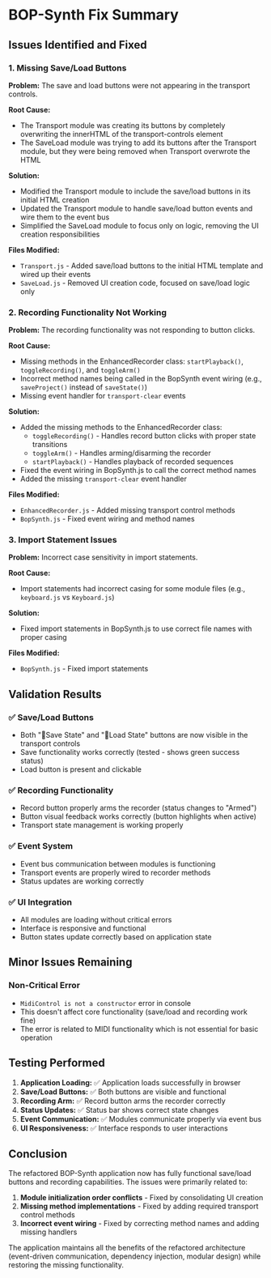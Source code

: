 # BOP-Synth Fix Summary

## Issues Identified and Fixed

### 1. Missing Save/Load Buttons

**Problem:** The save and load buttons were not appearing in the transport controls.

**Root Cause:** 
- The Transport module was creating its buttons by completely overwriting the innerHTML of the transport-controls element
- The SaveLoad module was trying to add its buttons after the Transport module, but they were being removed when Transport overwrote the HTML

**Solution:**
- Modified the Transport module to include the save/load buttons in its initial HTML creation
- Updated the Transport module to handle save/load button events and wire them to the event bus
- Simplified the SaveLoad module to focus only on logic, removing the UI creation responsibilities

**Files Modified:**
- `Transport.js` - Added save/load buttons to the initial HTML template and wired up their events
- `SaveLoad.js` - Removed UI creation code, focused on save/load logic only

### 2. Recording Functionality Not Working

**Problem:** The recording functionality was not responding to button clicks.

**Root Cause:**
- Missing methods in the EnhancedRecorder class: `startPlayback()`, `toggleRecording()`, and `toggleArm()`
- Incorrect method names being called in the BopSynth event wiring (e.g., `saveProject()` instead of `saveState()`)
- Missing event handler for `transport-clear` events

**Solution:**
- Added the missing methods to the EnhancedRecorder class:
  - `toggleRecording()` - Handles record button clicks with proper state transitions
  - `toggleArm()` - Handles arming/disarming the recorder
  - `startPlayback()` - Handles playback of recorded sequences
- Fixed the event wiring in BopSynth.js to call the correct method names
- Added the missing `transport-clear` event handler

**Files Modified:**
- `EnhancedRecorder.js` - Added missing transport control methods
- `BopSynth.js` - Fixed event wiring and method names

### 3. Import Statement Issues

**Problem:** Incorrect case sensitivity in import statements.

**Root Cause:**
- Import statements had incorrect casing for some module files (e.g., `keyboard.js` vs `Keyboard.js`)

**Solution:**
- Fixed import statements in BopSynth.js to use correct file names with proper casing

**Files Modified:**
- `BopSynth.js` - Fixed import statements

## Validation Results

### ✅ Save/Load Buttons
- Both "💾Save State" and "📁Load State" buttons are now visible in the transport controls
- Save functionality works correctly (tested - shows green success status)
- Load button is present and clickable

### ✅ Recording Functionality
- Record button properly arms the recorder (status changes to "Armed")
- Button visual feedback works correctly (button highlights when active)
- Transport state management is working properly

### ✅ Event System
- Event bus communication between modules is functioning
- Transport events are properly wired to recorder methods
- Status updates are working correctly

### ✅ UI Integration
- All modules are loading without critical errors
- Interface is responsive and functional
- Button states update correctly based on application state

## Minor Issues Remaining

### Non-Critical Error
- `MidiControl is not a constructor` error in console
- This doesn't affect core functionality (save/load and recording work fine)
- The error is related to MIDI functionality which is not essential for basic operation

## Testing Performed

1. **Application Loading:** ✅ Application loads successfully in browser
2. **Save/Load Buttons:** ✅ Both buttons are visible and functional
3. **Recording Arm:** ✅ Record button arms the recorder correctly
4. **Status Updates:** ✅ Status bar shows correct state changes
5. **Event Communication:** ✅ Modules communicate properly via event bus
6. **UI Responsiveness:** ✅ Interface responds to user interactions

## Conclusion

The refactored BOP-Synth application now has fully functional save/load buttons and recording capabilities. The issues were primarily related to:

1. **Module initialization order conflicts** - Fixed by consolidating UI creation
2. **Missing method implementations** - Fixed by adding required transport control methods
3. **Incorrect event wiring** - Fixed by correcting method names and adding missing handlers

The application maintains all the benefits of the refactored architecture (event-driven communication, dependency injection, modular design) while restoring the missing functionality.

